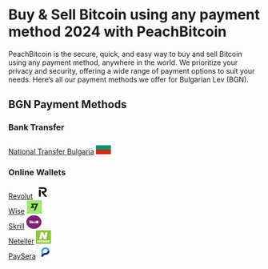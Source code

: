 <body class="payment-methods-page">

# Buy & Sell Bitcoin using any payment method 2024 with PeachBitcoin

PeachBitcoin is the secure, quick, and easy way to buy and sell Bitcoin using any payment method, anywhere in the world. We prioritize your privacy and security, offering a wide range of payment options to suit your needs. Here’s all our payment methods we offer for Bulgarian Lev (BGN).

## BGN Payment Methods

### Bank Transfer

<div class="payment-grid">
    <div class="payment-grid-item">
        <a href="/buy-bitcoin-with-national-transfer-bulgaria">National Transfer Bulgaria</a> 
        <img src="/img/faq/logoimg/bulgariaflag.png" width="30px" height="27px" alt="Buy bitcoin with National Transfer Bulgaria, Sell bitcoin with National Transfer Bulgaria">
    </div>
</div>

### Online Wallets

<div class="payment-grid">
    <div class="payment-grid-item">
        <a href="/buy-bitcoin-with-revolut">Revolut</a> 
        <img src="/img/faq/logoimg/revolut.png" width="30px" height="27px" alt="Buy bitcoin with Revolut, Sell bitcoin with Revolut">
    </div>
    <div class="payment-grid-item">
        <a href="/buy-bitcoin-with-Wise">Wise</a> 
        <img src="/img/faq/logoimg/wise.png" width="30px" height="27px" alt="Buy bitcoin with Wise, Sell bitcoin with Wise">
    </div>
    <div class="payment-grid-item">
        <a href="/buy-bitcoin-with-skrill">Skrill</a> 
        <img src="/img/faq/logoimg/skrill.png" width="30px" height="27px" alt="Buy bitcoin with Skrill, Sell bitcoin with Skrill">
    </div>
    <div class="payment-grid-item">
        <a href="/buy-bitcoin-with-neteller">Neteller</a> 
        <img src="/img/faq/logoimg/neteller.png" width="30px" height="27px" alt="Buy bitcoin with Neteller, Sell bitcoin with Neteller">
    </div>
    <div class="payment-grid-item">
        <a href="/buy-bitcoin-with-paysera">PaySera</a> 
        <img src="/img/faq/logoimg/paysera.png" width="30px" height="27px" alt="Buy bitcoin with PaySera, Sell bitcoin with PaySera">
    </div>
</div>

</body>
